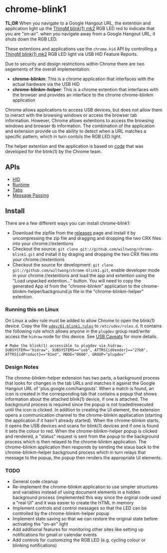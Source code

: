 # chrome-blink1

**TL;DR** When you navigate to a Google Hangout URL, the extention and application light up the [ThingM blink(1) mk2](http://blink1mk2.thingm.com/) RGB LED red to indicate that you are "on-air". when you navigate away from a Google Hangout URL, it shuts down the RGB LED.

These extentions and applications use the `chrome.hid` API by controlling a [ThingM blink(1) mk2](http://blink1mk2.thingm.com/) RGB LED light via USB HID Feature Reports.

Due to security and design restrictions within Chrome there are two segements of the overall implementation:

* **chrome-blinkm**: This is a chrome application that interfaces with the actual hardware via the USB HID
* **chrome-blinkm-helper**: This is a chrome extention that interfaces with the browser and provides an interface to the chrome chrome-blinkm application

Chrome allows applications to access USB devices, but does not allow them to ineract with the browsing windows or access the browser tab information. However, Chrome allows extentions to access the browsing windows and browser tb information. The combination of the application and extension provide us the ability to detect when a URL matches a specific pattern, which in turn contols the RGB LED light.

The helper extention and the application is based on [code](https://raw.github.com/GoogleChrome/chrome-app-samples/master) that was developed for the blink(1) by the Chrome team.

## APIs

* [HID](https://developer.chrome.com/apps/hid)
* [Runtime](https://developer.chrome.com/apps/app_runtime)
* [Tabs](https://developer.chrome.com/extensions/tabs)
* [Message Passing](https://developer.chrome.com/extensions/messaging)

## Install

There are a few different ways you can install chrome-blink1:

* Download the zipfile from the [releases](https://github.com/wiltwong/chromw-blink1/releases) page and install it by uncompressing the zip file and dragging and dropping the two CRX files into your chrome://extentions
* Checkout the source: `git clone git://github.com/wiltwong/chrome-blink1.git` and install it by draging and dropping the two CRX files into your chrome://extentions
* Checkout the source for development: `git clone git://github.com/wiltwong/chrome-blink1.git`, enable developer mode in your chrome://extentions and load the app and extention using the "Load unpacked extention..." button. You will need to copy the generated App id from the "chrome-blinkm" application to the chrome-blinkm-helper/background.js file in the "chrome-blinkm-helper" extention.

### Running this on Linux

On Linux a udev rule must be added to allow Chrome to open the blink(1) device. Copy the file [`udev/61-blink1.rules`](https://raw.githubusercontent.com/GoogleChrome/chrome-app-samples/master/blink1/udev/61-blink1.rules) to `/etc/udev/rules.d`. It contains the following rule which allows anyone in the `plugdev` group read/write access the `hidraw` node for this device. See [USB Caveats](https://developer.chrome.com/apps/app_usb#caveats) for more details.

    # Make the blink(1) accessible to plugdev via hidraw.
    SUBSYSTEM=="hidraw", SUBSYSTEMS=="usb", ATTRS{idVendor}=="27b8", ATTRS{idProduct}=="01ed", MODE="0660", GROUP="plugdev"

### Design Notes

The chrome-blinkm-helper extension has two parts, a background process that looks for changes in the tab URLs and matches it against the Google Hangout URL of 'plus.google.com/hangouts'. When a match is found, an icon is created in the corresponding tab that contains a popup that shows information about the attached blink(1) device, if one is attached. The background process is required since the popup is not loaded/executed until the icon is clicked. In addtion to creating the UI element, the extension opens a communication channel to the chrome-blinkm appliacation (starting the application if it hasn't already started). When the chrome-blinkm starts, it opens the USB devices and scans for blink(1) devices and if one is found it sets the colour to red. When the chrome-blinkm-helper popup is clicked and rendered, a "status" request is sent from the popup to the background process which is then relayed to the chrome-blinkm application. The chrome-blinkm application then responds by sending the staus back to the chrome-blinkm-helper background process which in turn relays that message to the popup, the popup then renders the appropriate UI elements.

### TODO

* General code cleanup
* Re-implement the chrome-blinkm application to use simpler structures and variables instead of using document elements in a hidden background process (implemented this way since the orginal code used a "real UI" and it was easier to create the HTML in memory
* Implement controls and control messages so that the LED can be controlled by the chrome-blinkm-helper popup
* Implement state saving so that we can restore the original state before activating the "on-air" light
* Add additional features for monitoring other sites like setting up notifications for gmail or calendar events
* Add controls for customizing the RGB LED (e.g. cycling colour or blinking notifications)

